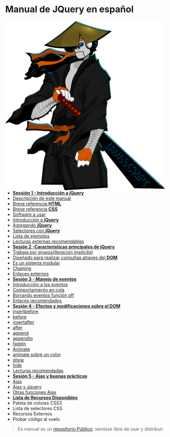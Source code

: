 # Manual de JQuery en español

<img src="img/samurai_javascript.png" align="right" alt="el chaco samurai javascript" />

 - [**Sessión 1 - Introducción a jQuery**](./sesion01/index.html)
  - [Descripción de este manual]()
  - [Breve referencia <strong>HTML</strong>]()
  - [Breve referencia <strong>CSS</strong>]()
  - [Software a usar]()
  - [Introducción a <strong>jQuery</strong>]()
  - [Agregando <strong>jQuery</strong>]()
  - [Selectores con <strong>jQuery</strong>]()
  - [Lista de ejemplos]()
  - [Lecturas externas recomendables]()
 - [**Sesión 2 -Caracteristicas principales de jQuery**](./sesion02/index.html)
  - [Trabaja por grupos(<em>Iteración implicita</em>)]()
  - [Diseñado para realizar consultas atraves del <strong>DOM</strong>]()
  - [Es un sistema modular]()
  - [Chaining]()
  - [Enlaces externos]()
 - [**Sesión 3 - Manejo de eventos**](./sesion03/index.html)
  - [Introducción a los eventos]()
  - [Comportamiento en cola]()
  - [Borrando eventos función off]()
  - [Enlaces recomendados]()
 - [**Sesión 4 - Efectos y modificaciones sobre el DOM**](./sesion04/index.html)
  - [insertbefore]()
  - [before]()
  - [insertafter]()
  - [after]()
  - [append]()
  - [appendto]()
  - [fadeIn]()
  - [Animate]()
  - [animate sobre un color]()
  - [show]()
  - [hide]()
  - [Lecturas recomendadas]()
 - [**Sesión 5 - Ajax y buenas prácticas**](./sesion05/index.html)
  - [Ajax]()
  - [Ajax y Jquery]()
  - [Otras funciones Ajax]()
 - [**Lista de Recursos Disponibles**](./recursos/index.html)
  - Paleta de colores CSS3
  - Lista de selectores CSS
  - Recursos Externos
  - Probar código al vuelo

> Es manual es un [repositorio Público](https://github.com/mundoSICA/tutorial_hispano_jQuery/): sientase libre de usar y distribuir
